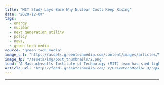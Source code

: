 ```yaml
---
title: "MIT Study Lays Bare Why Nuclear Costs Keep Rising"
date: "2020-12-08"
tags: 
  - energy
  - nuclear
  - next generation utility
  - policy
  - news,
  - green tech media
source: "green tech media"
image_url: "https://assets.greentechmedia.com/content/images/articles/Vogtle_Georgia_Power_Nuclear_Plant_XL_2_2.jpg"
image_fp: "/assets/img/post_thumbnails/2.png"
lead: "A Massachusetts Institute of Technology (MIT) team has shed light on a key challenge for the nuclear industry -  the rising cost of new plants. And the answer provides support to those who believe small modular reactors (SMRs) may ultimately be the bes ..."
article_url: "http://feeds.greentechmedia.com/~r/GreentechMedia/~3/nqEAgLoAIuM/mit-study-lays-bare-why-nuclear-costs-keep-rising"
---
```


---
